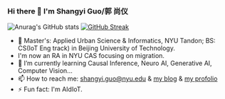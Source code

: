 ### Hi there 👋 I'm Shangyi Guo/郭 尚仪

![Anurag's GitHub stats](https://github-readme-stats.vercel.app/api?username=CaptainCCCP&show_icons=true&theme=transparent)
[![GitHub Streak](https://github-readme-streak-stats.herokuapp.com/?user=CaptainCCCP)](https://git.io/streak-stats)

- 🔭 Master's: Applied Urban Science & Informatics, NYU Tandon;    BS: CS(IoT Eng track) in Beijing University of Technology.
- I'm now an RA in NYU CAS focusing on migration.
- 🌱 I’m currently learning Causal Inference, Neuro AI, Generative AI, Computer Vision...
- 📫 How to reach me: shangyi.guo@nyu.edu & [my blog](https://captaincccp.github.io/)  &  [my profolio](https://shangyiguo.work/) 
- ⚡ Fun fact: I'm AIdIoT.
